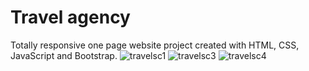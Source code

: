 # Travel agency
 
 Totally responsive one page website project created with HTML, CSS, JavaScript and Bootstrap.
![travelsc1](https://user-images.githubusercontent.com/99952793/159063443-c831e66d-6623-45a2-86eb-5fef26b2ab12.png)
![travelsc3](https://user-images.githubusercontent.com/99952793/159063734-d32b8e32-bba8-4f7a-9a07-2e72f6f8cf12.png)
![travelsc4](https://user-images.githubusercontent.com/99952793/159063737-b9731bdd-d933-4093-ab77-de16aee0d478.png)
